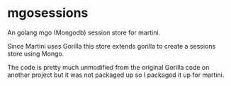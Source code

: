 mgosessions
===============
An golang mgo (Mongodb) session store for martini. 

Since Martini uses Gorilla this store extends gorilla to create a sessions store using Mongo.

The code is pretty much unmodified from the original Gorilla code on another project but it was not packaged up so I packaged it up for martini.
